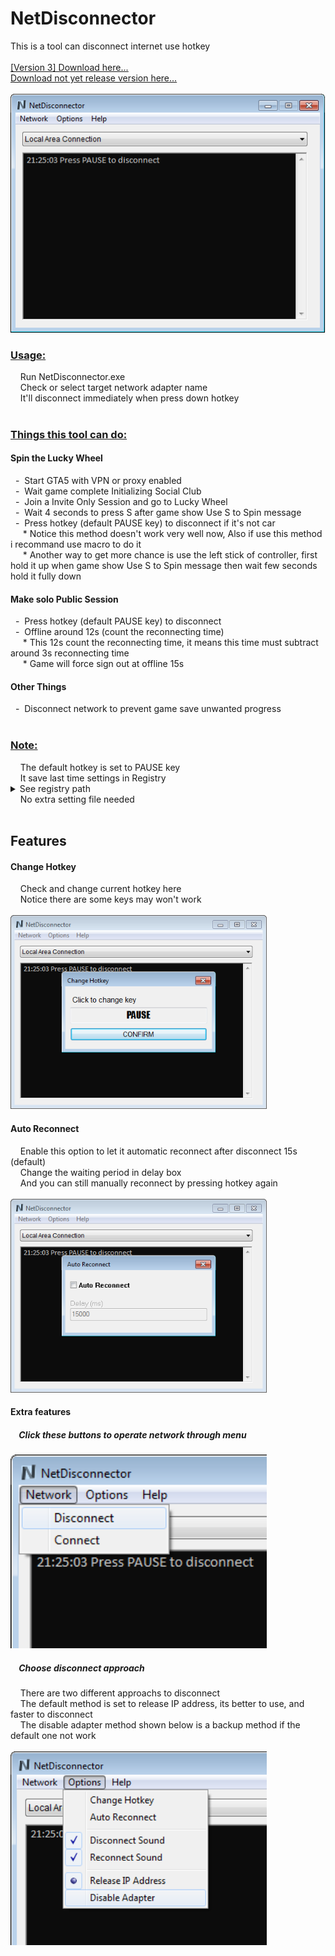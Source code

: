 # NetDisconnector
This is a tool can disconnect internet use hotkey<br>
<br>
[<ins>[Version 3] Download here...</ins>](https://github.com/Barracuda10/NetDisconnector/releases/download/1.2/NetDisconnector.exe)<br>
[<ins>Download not yet release version here...</ins>](https://raw.githubusercontent.com/Barracuda10/NetDisconnector/master/NetDisconnector/x64/Release/NetDisconnector.exe)<br>
<br>
<img src="https://raw.githubusercontent.com/Barracuda10/others/master/NetDisconnector/netdisconnector_main.png?token=AHWAOFFFNR4TIK4XGH3ESJK6EESXA"><br>
<h3><ins>Usage:</ins></h3>
&nbsp;&nbsp;&nbsp;&nbsp;Run NetDisconnector.exe<br>
&nbsp;&nbsp;&nbsp;&nbsp;Check or select target network adapter name<br>
&nbsp;&nbsp;&nbsp;&nbsp;It'll disconnect immediately when press down hotkey<br>
<br>
<h3><ins>Things this tool can do:</ins></h3>
<h4>Spin the Lucky Wheel</h4>
&nbsp;&nbsp;-&nbsp;&nbsp;Start GTA5 with VPN or proxy enabled<br>
&nbsp;&nbsp;-&nbsp;&nbsp;Wait game complete Initializing Social Club<br>
&nbsp;&nbsp;-&nbsp;&nbsp;Join a Invite Only Session and go to Lucky Wheel<br>
&nbsp;&nbsp;-&nbsp;&nbsp;Wait 4 seconds to press S after game show Use S to Spin message<br>
&nbsp;&nbsp;-&nbsp;&nbsp;Press hotkey (default PAUSE key) to disconnect if it's not car<br>
&nbsp;&nbsp;&nbsp;&nbsp;&nbsp;* Notice this method doesn't work very well now, Also if use this method i recommand use macro to do it<br>
&nbsp;&nbsp;&nbsp;&nbsp;&nbsp;* Another way to get more chance is use the left stick of controller, first hold it up when game show Use S to Spin message then wait few seconds hold it fully down<br>
<h4>Make solo Public Session</h4>
&nbsp;&nbsp;-&nbsp;&nbsp;Press hotkey (default PAUSE key) to disconnect<br>
&nbsp;&nbsp;-&nbsp;&nbsp;Offline around 12s (count the reconnecting time)<br>
&nbsp;&nbsp;&nbsp;&nbsp;&nbsp;* This 12s count the reconnecting time, it means this time must subtract around 3s reconnecting time<br>
&nbsp;&nbsp;&nbsp;&nbsp;&nbsp;* Game will force sign out at offline 15s<br>
<h4>Other Things</h4>
&nbsp;&nbsp;-&nbsp;&nbsp;Disconnect network to prevent game save unwanted progress<br>
<br>
<h3><ins>Note:</ins></h3>
&nbsp;&nbsp;&nbsp;&nbsp;The default hotkey is set to PAUSE key<br>
&nbsp;&nbsp;&nbsp;&nbsp;It save last time settings in Registry<details><summary>See registry path</summary>
&nbsp;&nbsp;&nbsp;&nbsp;HKEY_CURRENT_USER\Software\NetDisconnector\NetDisconnector\Settings<br>
</details>
&nbsp;&nbsp;&nbsp;&nbsp;No extra setting file needed<br>
<br>
<h2>Features</h2>
<h4>Change Hotkey</h4>
&nbsp;&nbsp;&nbsp;&nbsp;Check and change current hotkey here<br>
&nbsp;&nbsp;&nbsp;&nbsp;Notice there are some keys may won't work<br>
<br>
<img src="https://raw.githubusercontent.com/Barracuda10/others/master/NetDisconnector/netdisconnector_feature_1.png" width="410" height="310"><br>
<h4>Auto Reconnect</h4>
&nbsp;&nbsp;&nbsp;&nbsp;Enable this option to let it automatic reconnect after disconnect 15s (default)<br>
&nbsp;&nbsp;&nbsp;&nbsp;Change the waiting period in delay box<br>
&nbsp;&nbsp;&nbsp;&nbsp;And you can still manually reconnect by pressing hotkey again<br>
<br>
<img src="https://raw.githubusercontent.com/Barracuda10/others/master/NetDisconnector/netdisconnector_feature_2.png" width="410" height="310"><br>
<h4>Extra features</h4>
<h5>&nbsp;&nbsp;&nbsp;&nbsp;Click these buttons to operate network through menu</h5>
<img src="https://raw.githubusercontent.com/Barracuda10/others/master/NetDisconnector/netdisconnector_manul.png" width="410" height="310"><br>
<h5>&nbsp;&nbsp;&nbsp;&nbsp;Choose disconnect approach</h5>
&nbsp;&nbsp;&nbsp;&nbsp;There are two different approachs to disconnect<br>
&nbsp;&nbsp;&nbsp;&nbsp;The default method is set to release IP address, its better to use, and faster to disconnect<br>
&nbsp;&nbsp;&nbsp;&nbsp;The disable adapter method shown below is a backup method if the default one not work<br>
<br>
<img src="https://raw.githubusercontent.com/Barracuda10/others/master/NetDisconnector/netdisconnector_method.png" width="410" height="310"><br>
